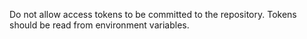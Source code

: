Do not allow access tokens to be committed to the repository. Tokens should be read from environment variables.
